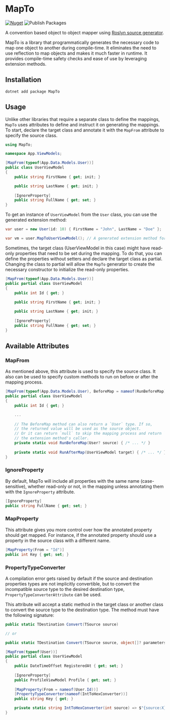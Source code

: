 # MapTo
[![Nuget](https://img.shields.io/nuget/v/mapto?logo=nuget)](https://www.nuget.org/packages/MapTo/)
![Publish Packages](https://github.com/mrtaikandi/MapTo/workflows/Publish%20Packages/badge.svg)

A convention based object to object mapper using [Roslyn source generator](https://github.com/dotnet/roslyn/blob/master/docs/features/source-generators.md).

MapTo is a library that programmatically generates the necessary code to map one object to another during compile-time. It eliminates the need to use reflection to map objects and makes it much faster in runtime. It provides compile-time safety checks and ease of use by leveraging extension methods.

## Installation
```
dotnet add package MapTo
```

## Usage
Unlike other libraries that require a separate class to define the mappings, `MapTo` uses attributes to define and instruct it on generating the mappings. To start, declare the target class and annotate it with the `MapFrom` attribute to specify the source class.

```c#
using MapTo;

namespace App.ViewModels;

[MapFrom(typeof(App.Data.Models.User))]
public class UserViewModel 
{
    public string FirstName { get; init; }

    public string LastName { get; init; }
    
    [IgnoreProperty]
    public string FullName { get; set; }
}
```

To get an instance of `UserViewModel` from the `User` class, you can use the generated extension method:

```c#
var user = new User(id: 10) { FirstName = "John", LastName = "Doe" };

var vm = user.MapToUserViewModel(); // A generated extension method for User class.
```

Sometimes, the target class (UserViewModel in this case) might have read-only properties that need to be set during the mapping. To do that, you can define the properties without setters and declare the target class as partial. Changing the class to partial will allow the `MapTo` generator to create the necessary constructor to initialize the read-only properties.

```c#
[MapFrom(typeof(App.Data.Models.User))]
public partial class UserViewModel 
{
    public int Id { get; }
    
    public string FirstName { get; init; }

    public string LastName { get; init; }
    
    [IgnoreProperty]
    public string FullName { get; set; }
}
```

## Available Attributes

### MapFrom
As mentioned above, this attribute is used to specify the source class. It also can be used to specify custom methods to run on before or after the mapping process.

```c#
[MapFrom(typeof(App.Data.Models.User), BeforeMap = nameof(RunBeforeMap), AfterMap = nameof(RunAfterMap))]
public partial class UserViewModel
{
    public int Id { get; }

    ...
    
    // The BeforeMap method can also return a `User` type. If so, 
    // the returned value will be used as the source object.
    // Or it can return `null` to skip the mapping process and return `null` to 
    // the extension method's caller.
    private static void RunBeforeMap(User? source) { /* ... */ }
    
    private static void RunAfterMap(UserViewModel target) { /* ... */ }
}
```

### IgnoreProperty
By default, MapTo will include all properties with the same name (case-sensitive), whether read-only or not, in the mapping unless annotating them with the `IgnoreProperty` attribute.
```c#
[IgnoreProperty]
public string FullName { get; set; }
``` 

### MapProperty
This attribute gives you more control over how the annotated property should get mapped. For instance, if the annotated property should use a property in the source class with a different name.

```c#
[MapProperty(From = "Id")]
public int Key { get; set; }
```

### PropertyTypeConverter
A compilation error gets raised by default if the source and destination properties types are not implicitly convertible, but to convert the incompatible source type to the desired destination type, `PropertyTypeConverterAttribute` can be used.

This attribute will accept a static method in the target class or another class to convert the source type to the destination type. The method must have the following signature:

```c#
public static TDestination Convert(TSource source)

// or

public static TDestination Convert(TSource source, object[]? parameters)
```

```c#
[MapFrom(typeof(User))]
public partial class UserViewModel
{
    public DateTimeOffset RegisteredAt { get; set; }
    
    [IgnoreProperty]
    public ProfileViewModel Profile { get; set; }
    
    [MapProperty(From = nameof(User.Id))]    
    [PropertyTypeConverter(nameof(IntToHexConverter))]
    public string Key { get; }

    private static string IntToHexConverter(int source) => $"{source:X}"; // The converter method.
}
```
<!-- GitAds-Verify: XKDJSQXWY7MCR79AFEAPKKQIXPRKL8DR -->
